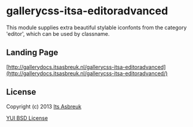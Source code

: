 gallerycss-itsa-editoradvanced
========


This module supplies extra beautiful stylable iconfonts from the category 'editor', which can be used by classname.



Landing Page
--------------
[http://gallerydocs.itsasbreuk.nl/gallerycss-itsa-editoradvanced](http://gallerydocs.itsasbreuk.nl/gallerycss-itsa-editoradvanced/)


License
-------

Copyright (c) 2013 [Its Asbreuk](http://http://itsasbreuk.nl)

[YUI BSD License](http://developer.yahoo.com/yui/license.html)
